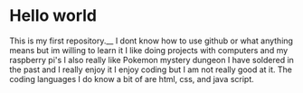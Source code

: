 # Hello world 
This is my first repository.__
I dont know how to use github or what anything means but im willing to learn it
I like doing projects with computers and my raspberry pi's
I also really like Pokemon mystery dungeon
I have soldered in the past and I really enjoy it 
I enjoy coding but I am not really good at it.
The coding languages I do know a bit of are html, css, and java script.



